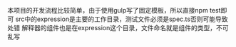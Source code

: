本项目的开发流程比较简单，由于使用gulp写了固定模板，所以直接npm test即可
src中的expression是主要的工作目录，测试文件必须是spec.ts否则可能导致处错
解释器的组件也是在expression这个目录，文件命名就是组件的类型，不可乱写
